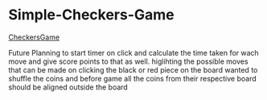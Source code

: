 # Simple-Checkers-Game
[CheckersGame](Index.html)

Future
Planning to start timer on click and calculate the time taken for wach move and give score points to that as well.
higlihting the possible moves that can be made on clicking the black or red piece on the board
wanted to shuffle the coins and before game all the coins from their respective board should be aligned outside the board


